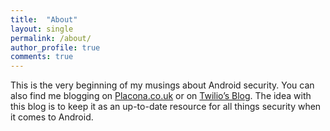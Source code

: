 ```yaml
---
title:  "About"
layout: single
permalink: /about/
author_profile: true
comments: true
---
```


This is the very beginning of my musings about Android security. You can also find me blogging on [Placona.co.uk](https://www.placona.co.uk/) or on [Twilio’s Blog](https://www.twilio.com/blog). The idea with this blog is to keep it as an up-to-date resource for all things security when it comes to Android.